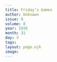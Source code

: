```yaml
---
title: Friday’s Games
author: Unknown
issue: 9
volume: 8
year: 1916
month: 31
day: V
tags:
layout: page.njk
image:
---
```



